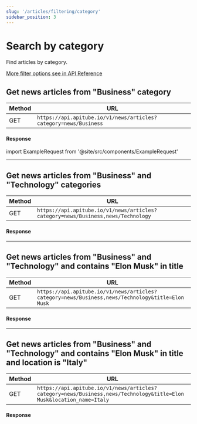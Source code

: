 ```yaml
---
slug: '/articles/filtering/category'
sidebar_position: 3
---
```


# Search by category

Find articles by category.

[More filter options see in API Reference](/api-reference/get-articles)

## Get news articles from "Business" category

| Method | URL                                                          |
|--------|--------------------------------------------------------------|
| GET    | `https://api.apitube.io/v1/news/articles?category=news/Business` |

#### Response
import ExampleRequest from '@site/src/components/ExampleRequest'

<ExampleRequest url="https://api.apitube.io/v1/news/articles?limit=2&category=news/Business"></ExampleRequest>

---

## Get news articles from "Business" and "Technology" categories

| Method | URL                                                                          |
|--------|------------------------------------------------------------------------------|
| GET    | `https://api.apitube.io/v1/news/articles?category=news/Business,news/Technology` |

#### Response

<ExampleRequest url="https://api.apitube.io/v1/news/articles?limit=2&category=news/Business,news/Technology"></ExampleRequest>

---

## Get news articles from "Business" and "Technology" and contains "Elon Musk" in title

| Method | URL                                                                                          |
|--------|----------------------------------------------------------------------------------------------|
| GET    | `https://api.apitube.io/v1/news/articles?category=news/Business,news/Technology&title=Elon Musk` |

#### Response

<ExampleRequest url="https://api.apitube.io/v1/news/articles?limit=2&category=news/Business,news/Technology&title=Elon Musk"></ExampleRequest>

---

## Get news articles from "Business" and "Technology" and contains "Elon Musk" in title and location is "Italy"

| Method | URL                                                                                                              |
|--------|------------------------------------------------------------------------------------------------------------------|
| GET    | `https://api.apitube.io/v1/news/articles?category=news/Business,news/Technology&title=Elon Musk&location_name=Italy` |

#### Response

<ExampleRequest url="https://api.apitube.io/v1/news/articles?limit=2&category=news/Business,news/Technology&title=Elon Musk&location=Italy"></ExampleRequest>
